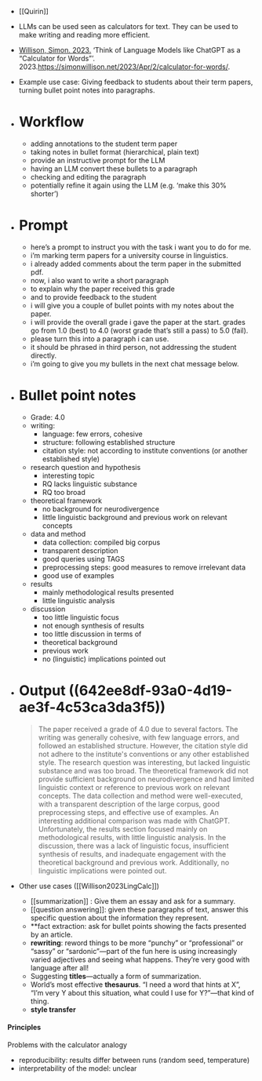 - [[Quirin]]
- LLMs can be used seen as calculators for text. They can be used to make writing and reading more efficient.
- [Willison, Simon. 2023.]([[Willison2023LingCalc]])  ‘Think of Language Models like ChatGPT as a “Calculator for Words”’. 2023.https://simonwillison.net/2023/Apr/2/calculator-for-words/.
- Example use case: Giving feedback to students about their term papers, turning bullet point notes into paragraphs.
- # Workflow
	- adding annotations to the student term paper
	- taking notes in bullet format (hierarchical, plain text)
	- provide an instructive prompt for the LLM
	- having an LLM convert these bullets to a paragraph
	- checking and editing the paragraph
	- potentially refine it again using the LLM (e.g. ‘make this 30% shorter’)
- # Prompt
	- here’s a prompt to instruct you with the task i want you to do for me.
	- i’m marking term papers for a university course in linguistics.
	- i already added comments about the term paper in the submitted pdf.
	- now, i also want to write a short paragraph
	- to explain why the paper received this grade
	- and to provide feedback to the student
	- i will give you a couple of bullet points with my notes about the paper.
	- i will provide the overall grade i gave the paper at the start. grades go from 1.0 (best) to 4.0 (worst grade that’s still a pass) to 5.0 (fail).
	- please turn this into a paragraph i can use.
	- it should be phrased in third person, not addressing the student directly.
	- i’m going to give you my bullets in the next chat message below.
- # Bullet point notes
	- Grade: 4.0
	- writing:
		- language: few errors, cohesive
		- structure: following established structure
		- citation style: not according to institute conventions (or another established style)
	- research question and hypothesis
		- interesting topic
		- RQ lacks linguistic substance
		- RQ too broad
	- theoretical framework
		- no background for neurodivergence
		- little linguistic background and previous work on relevant concepts
	- data and method
		- data collection: compiled big corpus
		- transparent description
		- good queries using TAGS
		- preprocessing steps: good measures to remove irrelevant data
		- good use of examples
	- results
		- mainly methodological results presented
		- little linguistic analysis
	- discussion
		- too little linguistic focus
		- not enough synthesis of results
		- too little discussion in terms of
		- theoretical background
		- previous work
		- no (linguistic) implications pointed out
- # Output  ((642ee8df-93a0-4d19-ae3f-4c53ca3da3f5))
  
  > The paper received a grade of 4.0 due to several factors. The writing was generally cohesive, with few language errors, and followed an established structure. However, the citation style did not adhere to the institute's conventions or any other established style. The research question was interesting, but lacked linguistic substance and was too broad. The theoretical framework did not provide sufficient background on neurodivergence and had limited linguistic context or reference to previous work on relevant concepts. The data collection and method were well-executed, with a transparent description of the large corpus, good preprocessing steps, and effective use of examples. An interesting additional comparison was made with ChatGPT. Unfortunately, the results section focused mainly on methodological results, with little linguistic analysis. In the discussion, there was a lack of linguistic focus, insufficient synthesis of results, and inadequate engagement with the theoretical background and previous work. Additionally, no linguistic implications were pointed out.
- Other use cases ([[Willison2023LingCalc]])
	- [[summarization]] : Give them an essay and ask for a summary.
	- [[question answering]]: given these paragraphs of text, answer this specific question about the information they represent.
	- **fact extraction: ask for bullet points showing the facts presented by an article.
	- **rewriting**: reword things to be more “punchy” or “professional” or “sassy” or “sardonic”—part of the fun here is using increasingly varied adjectives and seeing what happens. They’re very good with language after all!
	- Suggesting **titles**—actually a form of summarization.
	- World’s most effective **thesaurus**. “I need a word that hints at X”, “I’m very Y about this situation, what could I use for Y?”—that kind of thing.
	- **style transfer**
#### Principles

Problems with the calculator analogy
- reproducibility: results differ between runs (random seed, temperature)
- interpretability of the model: unclear